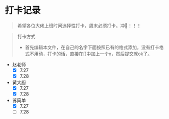 # 打卡记录

> 希望各位大佬上班时间选择性打卡，周末必须打卡。冲🦆！！！

> 打卡方式
>
>   * 首先编辑本文件，在自己的名字下面按照已有的格式添加，没有打卡格式不用动，打卡的话，直接在[]中加上一个x，然后提交就ok了。


*  赵老师
    - [x] 7.27
    - [x] 7.28
* 黄大厨
  - [x] 7.27
  - [x] 7.28
* 苏简单
  - [x] 7.27
  - [ ] 7.28
